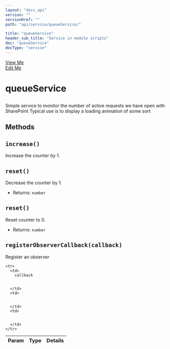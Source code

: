```yaml
---
layout: "docs_api"
version: ""
versionHref: ""
path: "api/service/queueService/"

title: "queueService"
header_sub_title: "Service in module scripts"
doc: "queueService"
docType: "service"
---
```


<div class="improve-docs">
  <a href='http://github.com/scatcher/sp-angular/blob/master/app/scripts/services/queue_srvc.js#L3'>
    View Me
  </a>
</div>
<div class="improve-docs">
  <a href='http://github.com/scatcher/sp-angular/edit/master/app/scripts/services/queue_srvc.js#L3'>
    Edit Me
  </a>
</div>





<h1 class="api-title">

  queueService



</h1>





Simple service to monitor the number of active requests we have open with SharePoint
Typical use is to display a loading animation of some sort










  

  
## Methods

<div id="increase"></div>
<h2>
  <code>increase()</code>

</h2>

Increase the counter by 1.









<div id="reset"></div>
<h2>
  <code>reset()</code>

</h2>

Decrease the counter by 1.






* Returns: 
  <code>number</code> 




<div id="reset"></div>
<h2>
  <code>reset()</code>

</h2>

Reset counter to 0.






* Returns: 
  <code>number</code> 




<div id="registerObserverCallback"></div>
<h2>
  <code>registerObserverCallback(callback)</code>

</h2>

Register an observer



<table class="table" style="margin:0;">
  <thead>
    <tr>
      <th>Param</th>
      <th>Type</th>
      <th>Details</th>
    </tr>
  </thead>
  <tbody>
    
    <tr>
      <td>
        callback
        
        
      </td>
      <td>
        
  
      </td>
      <td>
        
        
      </td>
    </tr>
    
  </tbody>
</table>








  
  






